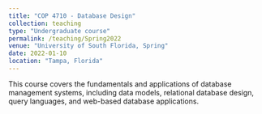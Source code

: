 ```yaml
---
title: "COP 4710 - Database Design"
collection: teaching
type: "Undergraduate course"
permalink: /teaching/Spring2022
venue: "University of South Florida, Spring"
date: 2022-01-10
location: "Tampa, Florida"
---
```


This course covers the fundamentals and applications of database management systems, including data models, relational database design, query languages, and web-based database applications.
